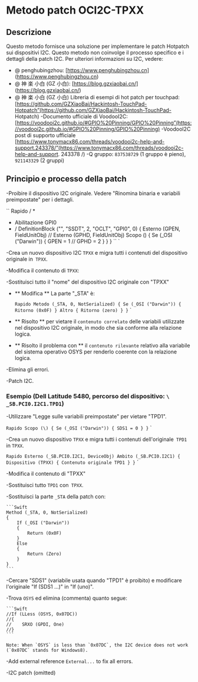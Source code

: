 # Metodo patch OCI2C-TPXX

## Descrizione

Questo metodo fornisce una soluzione per implementare le patch Hotpatch sui dispositivi I2C. Questo metodo non coinvolge il processo specifico e i dettagli della patch I2C. Per ulteriori informazioni su I2C, vedere:

- @ penghubingzhou: [https://www.penghubingzhou.cn] (https://www.penghubingzhou.cn)
- @ 神 楽 小白 (GZ 小白): [https://blog.gzxiaobai.cn/] (https://blog.gzxiaobai.cn/)
- @ 神 楽 小白 (GZ 小白) Libreria di esempi di hot patch per touchpad: [https://github.com/GZXiaoBai/Hackintosh-TouchPad-Hotpatch”(https://github.com/GZXiaoBai/Hackintosh-TouchPad- Hotpatch)
-Documento ufficiale di VoodooI2C: [https://voodooi2c.github.io/#GPIO%20Pinning/GPIO%20Pinning”(https://voodooi2c.github.io/#GPIO%20Pinning/GPIO%20Pinning)
-VoodooI2C post di supporto ufficiale [https://www.tonymacx86.com/threads/voodooi2c-help-and-support.243378/”(https://www.tonymacx86.com/threads/voodooi2c-help-and-support. 243378 /)
-Q gruppo: `837538729` (1 gruppo è pieno),` 921143329` (2 gruppi)

## Principio e processo della patch

-Proibire il dispositivo I2C originale. Vedere "Rinomina binaria e variabili preimpostate" per i dettagli.

  `` Rapido
  / *
   * Abilitazione GPI0
   * /
  DefinitionBlock ("", "SSDT", 2, "OCLT", "GPI0", 0)
  {
      Esterno (GPEN, FieldUnitObj)
      // Esterno (GPHD, FieldUnitObj)
      Scopo (\)
      {
          Se (_OSI ("Darwin"))
          {
              GPEN = 1
              // GPHD = 2
          }
      }
  }
  `` `

-Crea un nuovo dispositivo I2C `TPXX` e migra tutti i contenuti del dispositivo originale in` TPXX`.

-Modifica il contenuto di `TPXX`:

  -Sostituisci tutto il "nome" del dispositivo I2C originale con "TPXX"

  - ** Modifica ** La parte "_STA" è:

    `` Rapido
    Metodo (_STA, 0, NotSerialized)
    {
        Se (_OSI ("Darwin"))
        {
            Ritorno (0x0F)
        }
        Altro
        {
            Ritorno (zero)
        }
    }
    `` `

  - ** Risolto ** per vietare il `contenuto correlato` delle variabili utilizzate nel dispositivo I2C originale, in modo che sia conforme alla relazione logica.

  - ** Risolto il problema con ** il `contenuto rilevante` relativo alla variabile del sistema operativo OSYS per renderlo coerente con la relazione logica.

-Elimina gli errori.

-Patch I2C.

### Esempio (Dell Latitude 5480, percorso del dispositivo: `\ _SB.PCI0.I2C1.TPD1`)

-Utilizzare "Legge sulle variabili preimpostate" per vietare "TPD1".

  `` Rapido
  Scopo (\)
  {
      Se (_OSI ("Darwin"))
      {
          SDS1 = 0
      }
  }
  `` `

-Crea un nuovo dispositivo `TPXX` e migra tutti i contenuti dell'originale` TPD1` in `TPXX`.

  `` Rapido
  Esterno (_SB.PCI0.I2C1, DeviceObj)
  Ambito (_SB.PCI0.I2C1)
  {
      Dispositivo (TPXX)
      {
         Contenuto originale TPD1
      }
  }
  `` `

-Modifica il contenuto di "TPXX"

  -Sostituisci tutto `TPD1` con` TPXX`.
  
  -Sostituisci la parte `_STA` della patch con:
  
    ```Swift
    Method (_STA, 0, NotSerialized)
    {
        If (_OSI ("Darwin"))
        {
            Return (0x0F)
        }
        Else
        {
            Return (Zero)
        }
    }
    ```
  
  -Cercare "SDS1" (variabile usata quando "TPD1" è proibito) e modificare l'originale "If (SDS1 ...)" in "If (uno)".
  
  -Trova `OSYS` ed elimina (commenta) quanto segue:
  
    ```Swift
    //If (LLess (OSYS, 0x07DC))
    //{
    //    SRXO (GPDI, One)
    //}
    ```
    
    Note: When `OSYS` is less than `0x07DC`, the I2C device does not work (`0x07DC` stands for Windows8).
  
-Add external reference `External...` to fix all errors.

-I2C patch (omitted)

